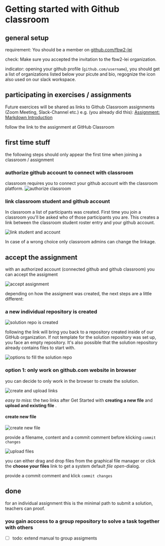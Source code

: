 # Getting started with Github classroom

## general setup

requirement: You should be a member on [github.com/fbw2-lei](https://github.com/fbw2-lei/)

check: Make sure you accepted the invitation to the fbw2-lei organization.

indicator: opening your github profile (`github.com/username`), you should get a list of organizations listed below your picute and bio, regognize the icon also used on our slack workspace.

## participating in exercises / assignments

Future exercices will be shared as links to Github Classroom assignments (Zoom Meeting, Slack-Channel etc.)
e.g. (you already did this): [Assignment: Markdown Introduction](https://classroom.github.com/a/4x_tH1sJ)

follow the link to the assignment at GitHub Classroom

## first time stuff

the following steps should only appear the first time when joining a classroom / assignment

### authorize github account to connect with classroom

classroom requires you to connect your github account with the classroom platform.
![authorize classroom](https://github.com/fbw2-lei/about/blob/master/images/01%20-%20authorize%20github.jpg)

### link classroom student and github account
In classroom a list of participants was created. First time you join a classroom you'll be asked who of those participants you are. This creates a link between the classroom student roster entry and your github account.

![link student and account](https://github.com/fbw2-lei/about/blob/master/images/02%20-%20join%20and%20assign%20to%20student%20name.jpg)

In case of a wrong choice only classroom admins can change the linkage. 

## accept the assignment

with an authorized account (connected github and github classroom) you can accept the assigment

![accept assignment](https://github.com/fbw2-lei/about/blob/master/images/03%20-%20accept%20assignment.jpg)

depending on how the assigment was created, the next steps are a little different:

### a new individual repository is created
![solution repo is created](https://github.com/fbw2-lei/about/blob/master/images/04%20-%20solution%20repo%20is%20created.jpg)

following the link will bring you back to a repository created inside of our GitHub organization.
If not template for the solution repository was set up, you face an empty repository.
It's also possible that the solution repository already contains files to start with.

![options to fill the solution repo](https://github.com/fbw2-lei/about/blob/master/images/05%20-%20fill%20solution%20repository%20(options).jpg)

### option 1: only work on github.com website in browser

you can decide to only work in the browser to create the solution.

![create and upload links](https://github.com/fbw2-lei/about/blob/master/images/06%20-%2001%20work%20on%20github.jpg)

_easy to miss_: the two links after Get Started with **creating a new file** and **upload and existing file** .

#### create new file

![create new file](https://github.com/fbw2-lei/about/blob/master/images/06%20-%2001a%20in%20browser%20-%20commit%20new%20file.jpg)

provide a filename, content and a commit comment before klicking `commit changes`

![upload files](https://github.com/fbw2-lei/about/blob/master/images/06%20-%2001b%20in%20browser%20-commit%20uploaded%20file.jpg)

you can either drag and drop files from the graphical file manager or click the **choose your files** link to get a system default _file open_-dialog.

provide a commit comment and klick `commit changes`
  
## done

for an individual assignment this is the minimal path to submit a solution, teachers can proof.
  
### you gain acccess to a group repository to solve a task together with others
- [ ] todo: extend manual to group assigments

